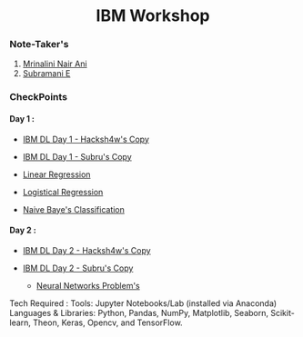 # **<div align="center"> IBM Workshop </div>**  


### **Note-Taker's** 
1. [Mrinalini Nair Ani](https://github.com/hacksh4w/)
1. [Subramani E](https://github.com/subru-37)

### **CheckPoints**

#### Day 1 : 
- [IBM DL Day 1 - Hacksh4w's Copy](https://github.com/subru-37/IBM-Workshop/blob/main/IBM-DLWS-hackshaw.ipynb)
- [IBM DL Day 1 - Subru's Copy](https://github.com/subru-37/IBM-Workshop/blob/main/IBM-Workshop.ipynb)

 - [Linear Regression](https://github.com/subru-37/IBM-Workshop/blob/main/Linear%20Regression%20in%20Python.py)
  
 - [Logistical Regression](https://github.com/subru-37/IBM-Workshop/blob/main/Logistic%20Regression%20in%20Python.ipynb)
  
 - [Naive Baye's Classification](https://github.com/subru-37/IBM-Workshop/blob/main/Naive%20Bayes%20Classifier.ipynb)
  
  
#### Day 2 : 

- [IBM DL Day 2 - Hacksh4w's Copy](https://github.com/subru-37/IBM-Workshop/blob/main/IBM-D2DLWS-hacksh4w.ipynb)
- [IBM DL Day 2 - Subru's Copy](https://github.com/subru-37/IBM-Workshop/blob/main/Day2Workshop.ipynb)
  
  - [Neural Networks Problem's](https://github.com/subru-37/IBM-Workshop/blob/main/Simple%20Neural%20Network%20.ipynb)


Tech Required : 
Tools: Jupyter Notebooks/Lab (installed via Anaconda) 
Languages & Libraries: Python, Pandas, NumPy, Matplotlib, Seaborn, Scikit-learn, Theon, Keras, Opencv, and TensorFlow.
